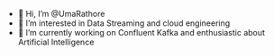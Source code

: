 - 👋 Hi, I’m @UmaRathore
- 👀 I’m interested in Data Streaming and cloud engineering
- 🌱 I’m currently working on Confluent Kafka and enthusiastic about Artificial Intelligence
